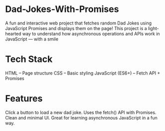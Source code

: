 # Dad-Jokes-With-Promises
A fun and interactive web project that fetches random Dad Jokes using JavaScript Promises and displays them on the page! This project is a light-hearted way to understand how asynchronous operations and APIs work in JavaScript — with a smile

# Tech Stack
HTML – Page structure
CSS – Basic styling
JavaScript (ES6+) – Fetch API + Promises

# Features
Click a button to load a new dad joke.
Uses the fetch() API with Promises.
Clean and minimal UI.
Great for learning asynchronous JavaScript in a fun way.
